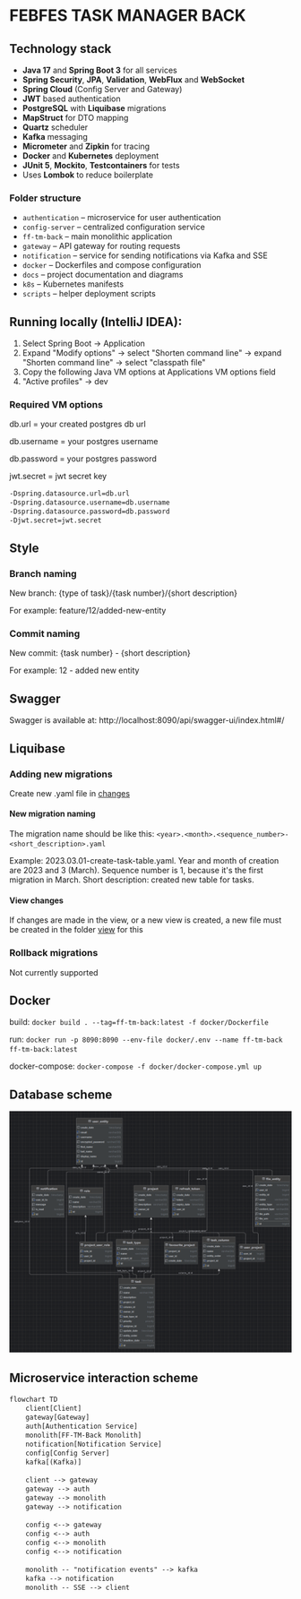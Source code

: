 # FEBFES TASK MANAGER BACK

## Technology stack

- **Java 17** and **Spring Boot 3** for all services
- **Spring Security**, **JPA**, **Validation**, **WebFlux** and **WebSocket**
- **Spring Cloud** (Config Server and Gateway)
- **JWT** based authentication
- **PostgreSQL** with **Liquibase** migrations
- **MapStruct** for DTO mapping
- **Quartz** scheduler
- **Kafka** messaging
- **Micrometer** and **Zipkin** for tracing
- **Docker** and **Kubernetes** deployment
- **JUnit 5**, **Mockito**, **Testcontainers** for tests
- Uses **Lombok** to reduce boilerplate

### Folder structure

- `authentication` – microservice for user authentication
- `config-server` – centralized configuration service
- `ff-tm-back` – main monolithic application
- `gateway` – API gateway for routing requests
- `notification` – service for sending notifications via Kafka and SSE
- `docker` – Dockerfiles and compose configuration
- `docs` – project documentation and diagrams
- `k8s` – Kubernetes manifests
- `scripts` – helper deployment scripts

## Running locally (IntelliJ IDEA):

1. Select Spring Boot -> Application
2. Expand "Modify options" -> select "Shorten command line"  -> expand "Shorten command line" -> select "classpath file"
3. Copy the following Java VM options at Applications VM options field
4. "Active profiles" -> dev

### Required VM options

db.url = your created postgres db url

db.username = your postgres username

db.password = your postgres password

jwt.secret = jwt secret key

```
-Dspring.datasource.url=db.url
-Dspring.datasource.username=db.username
-Dspring.datasource.password=db.password
-Djwt.secret=jwt.secret
```

## Style

### Branch naming

New branch: {type of task}/{task number}/{short description}

For example: feature/12/added-new-entity

### Commit naming

New commit: {task number} - {short description}

For example: 12 - added new entity

## Swagger

Swagger is available at: http://localhost:8090/api/swagger-ui/index.html#/

## Liquibase

### Adding new migrations

Create new .yaml file in [changes](src%2Fmain%2Fresources%2Fdb%2Fchangelog%2Fchanges)

#### New migration naming 

The migration name should be like this: `<year>.<month>.<sequence_number>-<short_description>.yaml`

Example: 2023.03.01-create-task-table.yaml. Year and month of 
creation are 2023 and 3 (March). Sequence number is 1, because 
it's the first migration in March. Short description: created 
new table for tasks.

#### View changes

If changes are made in the view, or a new view is created, a 
new file must be created in the folder [view](src%2Fmain%2Fresources%2Fdb%2Fchangelog%2Fview) for this

### Rollback migrations

Not currently supported

## Docker

build: `docker build . --tag=ff-tm-back:latest -f docker/Dockerfile`

run: `docker run -p 8090:8090 --env-file docker/.env --name ff-tm-back ff-tm-back:latest`

docker-compose: `docker-compose -f docker/docker-compose.yml up`

## Database scheme

![Scheme](docs/db_scheme.png)

## Microservice interaction scheme

```mermaid
flowchart TD
    client[Client]
    gateway[Gateway]
    auth[Authentication Service]
    monolith[FF-TM-Back Monolith]
    notification[Notification Service]
    config[Config Server]
    kafka[(Kafka)]

    client --> gateway
    gateway --> auth
    gateway --> monolith
    gateway --> notification

    config <--> gateway
    config <--> auth
    config <--> monolith
    config <--> notification

    monolith -- "notification events" --> kafka
    kafka --> notification
    monolith -- SSE --> client
```

